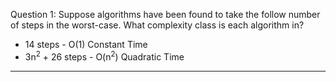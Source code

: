 Question 1: Suppose algorithms have been found to take the follow number of steps in the worst-case. What complexity class is each algorithm in?

- 14 steps - O(1) Constant Time
- 3n<sup>2</sup> + 26 steps - O(n<sup>2</sup>) Quadratic Time
****